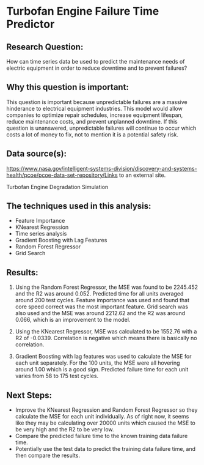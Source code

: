 # Turbofan Engine Failure Time Predictor

## Research Question:

How can time series data be used to predict the maintenance needs of electric equipment in order to reduce downtime and to prevent failures?

## Why this question is important:

This question is important because unpredictable failures are a massive hinderance to electrical equipment industries. This model would allow companies to optimize repair schedules, increase equipment lifespan, reduce maintenance costs, and prevent unplanned downtime. If this question is unanswered, unpredictable failures will continue to occur which costs a lot of money to fix, not to mention it is a potential safety risk.

## Data source(s):

https://www.nasa.gov/intelligent-systems-division/discovery-and-systems-health/pcoe/pcoe-data-set-repository/Links to an external site.

Turbofan Engine Degradation Simulation

## The techniques used in this analysis:
* Feature Importance
* KNearest Regression
* Time series analysis
* Gradient Boosting with Lag Features
* Random Forest Regressor
* Grid Search

## Results:
1) Using the Random Forest Regressor, the MSE was found to be 2245.452 and the R2 was around 0.052.
Predicted time for all units averaged around 200 test cycles.
Feature importance was used and found that core speed correct was the most important feature.
Grid search was also used and the MSE was around 2212.62 and the R2 was around 0.066, which is an improvement to the model.

2) Using the KNearest Regressor, MSE was calculated to be 1552.76 with a R2 of -0.0339.
Correlation is negative which means there is basically no correlation.

3) Gradient Boosting with lag features was used to calculate the MSE for each unit separately. For the 100 units, the MSE were all hovering around 1.00 which is a good sign.
Predicted failure time for each unit varies from 58 to 175 test cycles.

## Next Steps:
* Improve the KNearest Regression and Random Forest Regressor so they calculate the MSE for each unit individually. As of right now, it seems like they may be calculating over 20000 units which caused the MSE to be very high and the R2 to be very low.
* Compare the predicted failure time to the known training data failure time.
* Potentially use the test data to predict the training data failure time, and then compare the results.



